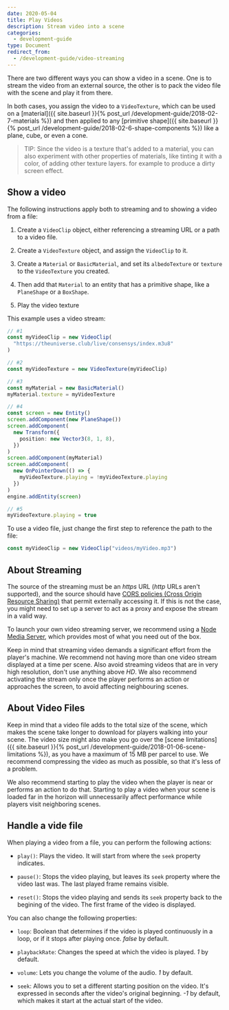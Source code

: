 ```yaml
---
date: 2020-05-04
title: Play Videos
description: Stream video into a scene
categories:
  - development-guide
type: Document
redirect_from:
  - /development-guide/video-streaming
---
```


There are two different ways you can show a video in a scene. One is to stream the video from an external source, the other is to pack the video file with the scene and play it from there.

In both cases, you assign the video to a `VideoTexture`, which can be used on a [material]({{ site.baseurl }}{% post_url /development-guide/2018-02-7-materials %}) and then applied to any [primitive shape]({{ site.baseurl }}{% post_url /development-guide/2018-02-6-shape-components %}) like a plane, cube, or even a cone.

> TIP: Since the video is a texture that's added to a material, you can also experiment with other properties of materials, like tinting it with a color, of adding other texture layers. for example to produce a dirty screen effect.

## Show a video

The following instructions apply both to streaming and to showing a video from a file:

1. Create a `VideoClip` object, either referencing a streaming URL or a path to a video file.

2. Create a `VideoTexture` object, and assign the `VideoClip` to it.

3. Create a `Material` or `BasicMaterial`, and set its `albedoTexture` or `texture` to the `VideoTexture` you created.

4. Then add that `Material` to an entity that has a primitive shape, like a `PlaneShape` or a `BoxShape`.

5. Play the video texture

This example uses a video stream:

```ts
// #1
const myVideoClip = new VideoClip(
  "https://theuniverse.club/live/consensys/index.m3u8"
)

// #2
const myVideoTexture = new VideoTexture(myVideoClip)

// #3
const myMaterial = new BasicMaterial()
myMaterial.texture = myVideoTexture

// #4
const screen = new Entity()
screen.addComponent(new PlaneShape())
screen.addComponent(
  new Transform({
    position: new Vector3(8, 1, 8),
  })
)
screen.addComponent(myMaterial)
screen.addComponent(
  new OnPointerDown(() => {
    myVideoTexture.playing = !myVideoTexture.playing
  })
)
engine.addEntity(screen)

// #5
myVideoTexture.playing = true
```

To use a video file, just change the first step to reference the path to the file:

```ts
const myVideoClip = new VideoClip("videos/myVideo.mp3")
```

## About Streaming

The source of the streaming must be an _https_ URL (_http_ URLs aren't supported), and the source should have [CORS policies (Cross Origin Resource Sharing)](https://en.wikipedia.org/wiki/Cross-origin_resource_sharing) that permit externally accessing it. If this is not the case, you might need to set up a server to act as a proxy and expose the stream in a valid way.

To launch your own video streaming server, we recommend using a [Node Media Server](https://github.com/illuspas/Node-Media-Server), which provides most of what you need out of the box.

Keep in mind that streaming video demands a significant effort from the player's machine. We recommend not having more than one video stream displayed at a time per scene. Also avoid streaming videos that are in very high resolution, don't use anything above _HD_. We also recommend activating the stream only once the player performs an action or approaches the screen, to avoid affecting neighbouring scenes.

## About Video Files

Keep in mind that a video file adds to the total size of the scene, which makes the scene take longer to download for players walking into your scene. The video size might also make you go over the [scene limitations]({{ site.baseurl }}{% post_url /development-guide/2018-01-06-scene-limitations %}), as you have a maximum of 15 MB per parcel to use. We recommend compressing the video as much as possible, so that it's less of a problem.

We also recommend starting to play the video when the player is near or performs an action to do that. Starting to play a video when your scene is loaded far in the horizon will unnecessarily affect performance while players visit neighboring scenes.

## Handle a vide file

When playing a video from a file, you can perform the following actions:

- `play()`: Plays the video. It will start from where the `seek` property indicates.

- `pause()`: Stops the video playing, but leaves its `seek` property where the video last was. The last played frame remains visible.

- `reset()`: Stops the video playing and sends its `seek` property back to the begining of the video. The first frame of the video is displayed.

You can also change the following properties:

- `loop`: Boolean that determines if the video is played continuously in a loop, or if it stops after playing once. _false_ by default.

- `playbackRate`: Changes the speed at which the video is played. _1_ by default.

- `volume`: Lets you change the volume of the audio. _1_ by default.

- `seek`: Allows you to set a different starting position on the video. It's expressed in seconds after the video's original beginning. _-1_ by default, which makes it start at the actual start of the video.
